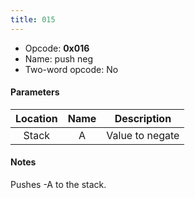 ```yaml
---
title: 015
---
```


-   Opcode: **0x016**
-   Name: push neg
-   Two-word opcode: No

#### Parameters

| Location | Name |   Description   |
|:--------:|:----:|:---------------:|
|  Stack   |  A   | Value to negate |

#### Notes

Pushes -A to the stack.
